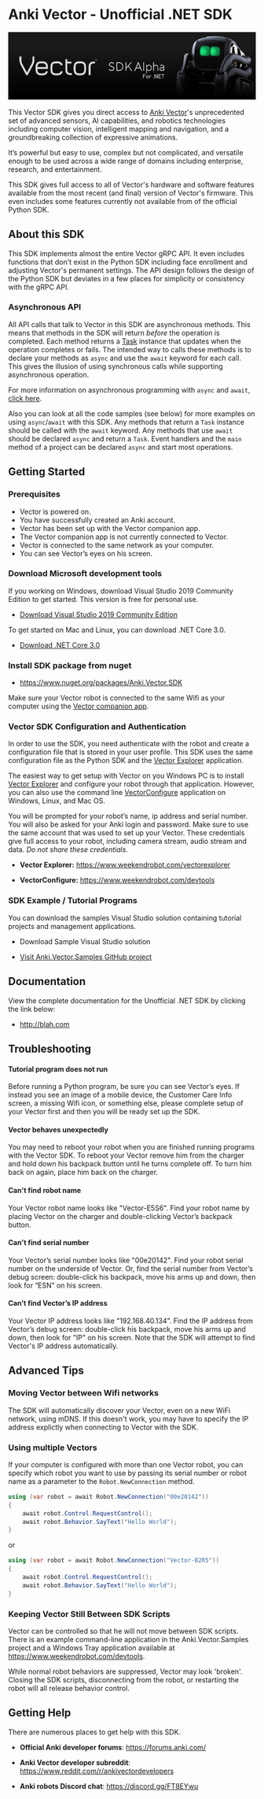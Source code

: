 # Anki Vector - Unofficial .NET SDK 
![Vector](Documentation/images/VectorSdkBanner.png)

This Vector SDK gives you direct access to [Anki Vector](https://www.anki.com/en-us/vector)'s unprecedented set of advanced sensors, AI capabilities, and robotics technologies including computer vision, intelligent mapping and navigation, and a groundbreaking collection of expressive animations.

It’s powerful but easy to use, complex but not complicated, and versatile enough to be used across a wide range of domains including enterprise, research, and entertainment.

This SDK gives full access to all of Vector's hardware and software features available from the most recent (and final) version of Vector's firmware.  This even includes some features currently not available from of the official Python SDK.

## About this SDK

This SDK implements almost the entire Vector gRPC API.  It even includes functions that don't exist in the Python SDK
including face enrollment and adjusting Vector's permanent settings.  The API design follows the design of the Python SDK but deviates in a few places for simplicity or consistency with the gRPC API.

### Asynchronous API

All API calls that talk to Vector in this SDK are asynchronous methods.  This means that methods in the SDK will return *before* the operation is completed.  Each method returns a [Task](https://docs.microsoft.com/en-us/dotnet/api/system.threading.tasks.task-1?view=netframework-4.8) instance that updates when the operation completes or fails.  The intended way to calls these methods is to declare your methods as `async` and use the `await` keyword for each call.  This gives the illusion of using synchronous calls while supporting asynchronous operation.

For more information on asynchronous programming with `async` and `await`, [click here](https://docs.microsoft.com/en-us/dotnet/csharp/programming-guide/concepts/async/).

Also you can look at all the code samples (see below) for more examples on using `async`/`await` with this SDK.  Any methods that return a `Task` instance should be called with the `await` keyword.  Any methods that use `await` should be declared `async` and return a `Task`.  Event handlers and the `main` method of a project can be declared `async` and start most operations.

## Getting Started

### Prerequisites

* Vector is powered on.
* You have successfully created an Anki account.
* Vector has been set up with the Vector companion app.
* The Vector companion app is not currently connected to Vector.
* Vector is connected to the same network as your computer.
* You can see Vector’s eyes on his screen.

### Download Microsoft development tools

If you working on Windows, download Visual Studio 2019 Community Edition to get started.  This version is free for personal use.

* [Download Visual Studio 2019 Community Edition](https://visualstudio.microsoft.com/thank-you-downloading-visual-studio/?sku=Community)

To get started on Mac and Linux, you can download .NET Core 3.0.  

* [Download .NET Core 3.0](https://dotnet.microsoft.com/download/dotnet-core/3.0)


### Install SDK package from nuget
* https://www.nuget.org/packages/Anki.Vector.SDK


Make sure your Vector robot is connected to the same Wifi as your computer using the [Vector companion app](https://play.google.com/store/apps/details?id=com.anki.vector).

### Vector SDK Configuration and Authentication

In order to use the SDK, you need authenticate with the robot and create a configuration file
that is stored in your user profile.  This SDK uses the same configuration file as the Python SDK
and the [Vector Explorer](https://www.weekendrobot.com/vectorexplorer) application.

The easiest way to get setup with Vector on you Windows PC is to install [Vector Explorer](https://www.weekendrobot.com/vectorexplorer) and configure your robot through that application.  However, you can also use the command line [VectorConfigure](https://www.weekendrobot.com/devtools) application on Windows, Linux, and Mac OS.

You will be prompted for your robot’s name, ip address and serial number. You will also be asked for your Anki login and password. Make sure to use the same account that was used to set up your Vector.  These credentials give full access to your robot, including camera stream, audio stream and data. *Do not share these credentials*.

* **Vector Explorer:** https://www.weekendrobot.com/vectorexplorer

* **VectorConfigure:** https://www.weekendrobot.com/devtools

### SDK Example / Tutorial Programs

You can download the samples Visual Studio solution containing tutorial projects and management
applications.

* Download Sample Visual Studio solution

* [Visit Anki.Vector.Samples GitHub project](https://www.github.com/codaris/Anki.Vector.Samples)

## Documentation

View the complete documentation for the Unofficial .NET SDK by clicking the link below:

* http://blah.com

## Troubleshooting

#### Tutorial program does not run

Before running a Python program, be sure you can see Vector’s eyes. If instead you see an image of a mobile device, the Customer Care Info screen, a missing Wifi icon, or something else, please complete setup of your Vector first and then you will be ready set up the SDK.

#### Vector behaves unexpectedly

You may need to reboot your robot when you are finished running programs with the Vector SDK.  To reboot your Vector remove him from the charger and hold down his backpack button until he turns complete off.  To turn him back on again, place him back on the charger.

#### Can't find robot name

Your Vector robot name looks like "Vector-E5S6". Find your robot name by placing Vector on the charger and double-clicking Vector’s backpack button.

#### Can't find serial number

Your Vector’s serial number looks like "00e20142". Find your robot serial number on the underside of Vector. Or, find the serial number from Vector’s debug screen: double-click his backpack, move his arms up and down, then look for “ESN” on his screen.

#### Can’t find Vector’s IP address

Your Vector IP address looks like "192.168.40.134". Find the IP address from Vector’s debug screen: double-click his backpack, move his arms up and down, then look for "IP" on his screen.  Note that
the SDK will attempt to find Vector's IP address automatically.

## Advanced Tips

### Moving Vector between Wifi networks

The SDK will automatically discover your Vector, even on a new WiFi network, using mDNS.  If this doesn't work, you may have to specify the IP address explictly when connecting to Vector with the SDK.

### Using multiple Vectors

If your computer is configured with more than one Vector robot, you can specify which robot you want to use by passing its serial number or robot name as a parameter to the `Robot.NewConnection` method.

```csharp
using (var robot = await Robot.NewConnection("00e20142"))
{
    await robot.Control.RequestControl();
    await robot.Behavior.SayText("Hello World");
}
```

or

```csharp
using (var robot = await Robot.NewConnection("Vector-B2R5"))
{
    await robot.Control.RequestControl();
    await robot.Behavior.SayText("Hello World");
}
```

### Keeping Vector Still Between SDK Scripts

Vector can be controlled so that  he will not move between SDK scripts. There is an example
command-line application in the Anki.Vector.Samples project and a Windows Tray application 
available at https://www.weekendrobot.com/devtools.

While normal robot behaviors are suppressed, Vector may look 'broken'. Closing the SDK scripts, disconnecting from the robot, or restarting the robot will all release behavior control.

## Getting Help

There are numerous places to get help with this SDK.

* **Official Anki developer forums**: https://forums.anki.com/

* **Anki Vector developer subreddit**: https://www.reddit.com/r/ankivectordevelopers

* **Anki robots Discord chat**: https://discord.gg/FT8EYwu

